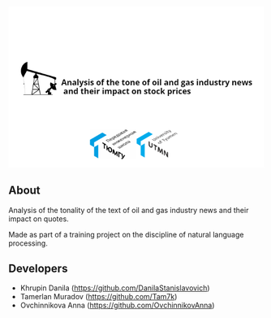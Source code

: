 <p align="center">
      <img src="logotype.png" width="700">
</p>


## About

Analysis of the tonality of the text of oil and gas industry news and their impact on quotes.

Made as part of a training project on the discipline of natural language processing.


## Developers

- Khrupin Danila (https://github.com/DanilaStanislavovich)
- Tamerlan Muradov (https://github.com/Tam7k)
- Ovchinnikova Anna (https://github.com/OvchinnikovAnna)
